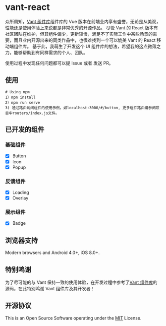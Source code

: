 # vant-react

众所周知，[Vant 组件库](https://vant-contrib.gitee.io/vant/v3/#/zh-CN)组件库的 Vue 版本在前端业内享有盛誉，无论是从美观，性能还是使用体验上来说都是非常优秀的开源作品。
尽管 Vant 的 React 版本有社区团队在维护，但其组件偏少，更新较慢，满足不了实际工作中某些场景的需要，而且业内开源出来的同类作品中，也很难找到一个可以媲美 Vant 的 React 移动端组件库。
基于此，我萌生了开发这个 UI 组件库的想法，希望我的这点微薄之力，能够帮助到有同样需求的个人、团队。

使用过程中发现任何问题都可以提 Issue 或者 发送 PR。

## 使用

```text
# Using npm
1）npm install
2）npm run serve
3) 通过路由访问组件的使用示例，如localhost:3000/#/button, 更多组件路由请参阅项目中routers/index.js文件。

```

## 已开发的组件

### 基础组件

-   [x] Button
-   [x] Icon
-   [x] Popup

### 反馈组件

-   [x] Loading
-   [x] Overlay

### 展示组件

-   [x] Badge

## 浏览器支持

Modern browsers and Android 4.0+, iOS 8.0+.

## 特别鸣谢

为了尽可能的与 Vant 保持一致的使用体验，在开发过程中参考了[Vant 组件库](https://vant-contrib.gitee.io/vant/v3/#/zh-CN)的源码，在此特别鸣谢 Vant 组件库及其开发者！

## 开源协议

This is an Open Source Software operating under the [MIT](https://github.com/rancui/vant-react/blob/main/LICENSE) License.
